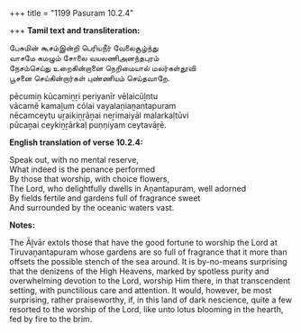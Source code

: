 +++
title = "1199 Pasuram 10.2.4"

+++
**Tamil text and transliteration:**

பேசுமின் கூசம்இன்றி பெரியநீர் வேலைசூழ்ந்து  
வாசமே கமழும் சோலை வயலணிஅனந்தபுரம்  
நேசம்செய்து உறைகின்றானை நெறிமையால் மலர்கள்தூவி  
பூசனை செய்கின்றார்கள் புண்ணியம் செய்தவாறே.

pēcumiṉ kūcamiṉṟi periyanīr vēlaicūḻntu  
vācamē kamaḻum cōlai vayalaṇiaṉantapuram  
nēcamceytu uṟaikiṉṟāṉai neṟimaiyāl malarkaḷtūvi  
pūcaṉai ceykiṉṟārkaḷ puṇṇiyam ceytavāṟē.

**English translation of verse 10.2.4:**

Speak out, with no mental reserve,  
What indeed is the penance performed  
By those that worship, with choice flowers,  
The Lord, who delightfully dwells in Aṉantapuram, well adorned  
By fields fertile and gardens full of fragrance sweet  
And surrounded by the oceanic waters vast.

**Notes:**

The Āḻvār extols those that have the good fortune to worship the Lord at Tiruvaṉantapuram whose gardens are so full of fragrance that it more than offsets the possible stench of the sea around. It is by-no-means surprising that the denizens of the High Heavens, marked by spotless purity and overwhelming devotion to the Lord, worship Him there, in that transcendent setting, with punctilious care and attention. It would, however, be most surprising, rather praiseworthy, if, in this land of dark nescience, quite a few resorted to the worship of the Lord, like unto lotus blooming in the hearth, fed by fire to the brim.



